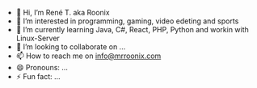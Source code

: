 - 👋 Hi, I’m René T. aka Roonix
- 👀 I’m interested in programming, gaming, video edeting and sports
- 🌱 I’m currently learning Java, C#, React, PHP, Python and workin with Linux-Server
- 💞️ I’m looking to collaborate on ...
- 📫 How to reach me on info@mrroonix.com
- 😄 Pronouns: ...
- ⚡ Fun fact: ...

<!---
mRoonixT/mRoonixT is a ✨ special ✨ repository because its `README.md` (this file) appears on your GitHub profile.
You can click the Preview link to take a look at your changes.
--->
